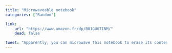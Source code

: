 ```yaml
---
title: "Microwaveable notebook"
categories: ["Random"]

link:
    url: "https://www.amazon.fr/dp/B01GU6TINM/"
    dead: false

tweet: "Apparently, you can microwave this notebook to erase its contents?!"
---
```

